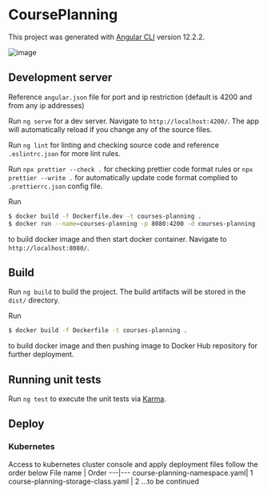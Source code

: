 # CoursePlanning

This project was generated with [Angular CLI](https://github.com/angular/angular-cli) version 12.2.2.

![image](https://user-images.githubusercontent.com/9379521/140168222-4e8db2c5-f364-4c8c-b650-3f6bd5883238.png)

## Development server

Reference `angular.json` file for port and ip restriction (default is 4200 and from any ip addresses)

Run `ng serve` for a dev server. Navigate to `http://localhost:4200/`. The app will automatically reload if you change any of the source files.

Run `ng lint` for linting and checking source code and reference `.eslintrc.json` for more lint rules.

Run `npx prettier --check .` for checking prettier code format rules or `npx prettier --write .` for automatically update code format complied to `.prettierrc.json` config file.

Run

```bash
$ docker build -f Dockerfile.dev -t courses-planning .
$ docker run --name=courses-planning -p 8080:4200 -d courses-planning
```

to build docker image and then start docker container. Navigate to `http://localhost:8080/`.

## Build

Run `ng build` to build the project. The build artifacts will be stored in the `dist/` directory.

Run

```bash
$ docker build -f Dockerfile -t courses-planning .
```

to build docker image and then pushing image to Docker Hub repository for further deployment.

## Running unit tests

Run `ng test` to execute the unit tests via [Karma](https://karma-runner.github.io).

## Deploy

### Kubernetes

Access to kubernetes cluster console and apply deployment files follow the order below
File name | Order
---|---
course-planning-namespace.yaml| 1
course-planning-storage-class.yaml | 2
...to be continued
